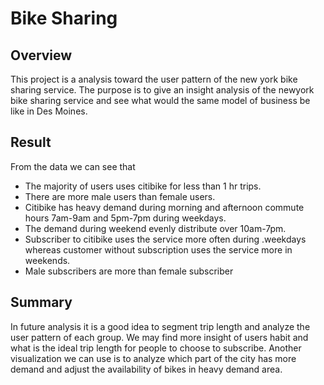 # Bike Sharing

## Overview

This project is a analysis toward the user pattern of the new york bike sharing service. The purpose is to give an insight analysis of the newyork bike sharing service and see what would the same model of business be like in Des Moines.

## Result

From the data we can see that

- The majority of users uses citibike for less than 1 hr trips.
- There are more male users than female users.
- Citibike has heavy demand during morning and afternoon commute hours 7am-9am and 5pm-7pm during weekdays.
- The demand during weekend evenly distribute over 10am-7pm.
- Subscriber to citibike uses the service more often during .weekdays whereas customer without subscription uses the service more in weekends.
- Male subscribers are more than female subscriber

## Summary

In future analysis it is a good idea to segment trip length and analyze the user pattern of each group. We may find more insight of users habit and what is the ideal trip length for people to choose to subscribe.
Another visualization we can use is to analyze which part of the city has more demand and adjust the availability of bikes in heavy demand area.
